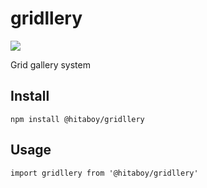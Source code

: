 # gridllery
[![](https://img.shields.io/npm/v/@hitaboy/:gridllery.svg)](https://github.com/hitaboy/gridllery)

Grid gallery system


Install
-------
```
npm install @hitaboy/gridllery
```

Usage
-------
```
import gridllery from '@hitaboy/gridllery'

```
